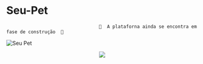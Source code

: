 # Seu-Pet
                                      🚧  A plataforna ainda se encontra em fase de construção  🚧


![Seu Pet](https://user-images.githubusercontent.com/86318311/185772767-b4388a0d-b445-46e3-b8ed-a42fc035422a.png)


<p align="center">
<img src="http://img.shields.io/static/v1?label=STATUS&message=EM%20DESENVOLVIMENTO&color=GREEN&style=for-the-badge"/>
</p>
